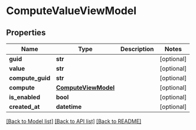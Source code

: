 # ComputeValueViewModel

## Properties
Name | Type | Description | Notes
------------ | ------------- | ------------- | -------------
**guid** | **str** |  | [optional] 
**value** | **str** |  | [optional] 
**compute_guid** | **str** |  | [optional] 
**compute** | [**ComputeViewModel**](ComputeViewModel.md) |  | [optional] 
**is_enabled** | **bool** |  | [optional] 
**created_at** | **datetime** |  | [optional] 

[[Back to Model list]](../README.md#documentation-for-models) [[Back to API list]](../README.md#documentation-for-api-endpoints) [[Back to README]](../README.md)

